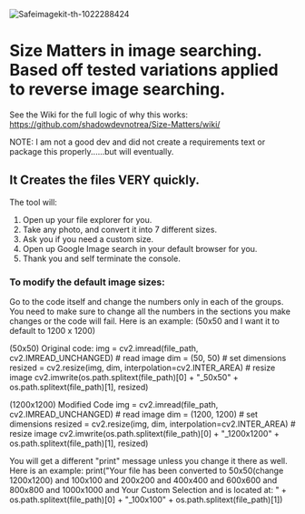 ![Safeimagekit-th-1022288424](https://user-images.githubusercontent.com/43219706/173714284-72763e0b-19e5-4e51-866d-d743e082efc9.jpg)

# Size Matters in image searching. Based off tested variations applied to reverse image searching.

See the Wiki for the full logic of why this works:
https://github.com/shadowdevnotrea/Size-Matters/wiki/

NOTE: I am not a good dev and did not create a requirements text or package this properly......but will eventually.

## It Creates the files VERY quickly.

The tool will:
1. Open up your file explorer for you.
2. Take any photo, and convert it into 7 different sizes.
3. Ask you if you need a custom size.
4. Open up Google Image search in your default browser for you.
5. Thank you and self terminate the console.

### To modify the default image sizes:
Go to the code itself and change the numbers only in each of the groups.
You need to make sure to change all the numbers in the sections you make changes or the code will fail.
Here is an example: (50x50 and I want it to default to 1200 x 1200)

(50x50) Original code: img = cv2.imread(file_path, cv2.IMREAD_UNCHANGED) # read image dim = (50, 50) # set dimensions resized = cv2.resize(img, dim, interpolation=cv2.INTER_AREA) # resize image cv2.imwrite(os.path.splitext(file_path)[0] + "_50x50" + os.path.splitext(file_path)[1], resized)

(1200x1200) Modified Code img = cv2.imread(file_path, cv2.IMREAD_UNCHANGED) # read image dim = (1200, 1200) # set dimensions resized = cv2.resize(img, dim, interpolation=cv2.INTER_AREA) # resize image cv2.imwrite(os.path.splitext(file_path)[0] + "_1200x1200" + os.path.splitext(file_path)[1], resized)

You will get a different "print" message unless you change it there as well. Here is an example: print("Your file has been converted to 50x50(change 1200x1200) and 100x100 and 200x200 and 400x400 and 600x600 and 800x800 and 1000x1000 and Your Custom Selection and is located at: " + os.path.splitext(file_path)[0] + "_100x100" + os.path.splitext(file_path)[1])
